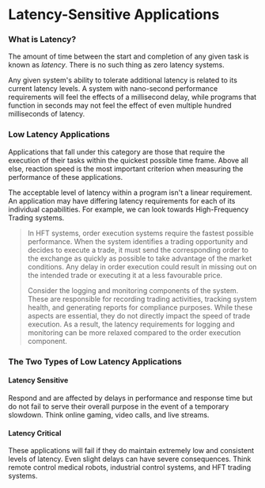 # Latency-Sensitive Applications

### What is Latency?

The amount of time between the start and completion of any given task is known as *latency*. There is no such thing as zero latency systems. 

Any given system's ability to tolerate additional latency is related to its current latency levels. A system with nano-second performance requirements will feel the effects of a millisecond delay, while programs that function in seconds may not feel the effect of even multiple hundred milliseconds of latency. 

### Low Latency Applications

Applications that fall under this category are those that require the execution of their tasks within the quickest possible time frame. Above all else, reaction speed is the most important criterion when measuring the performance of these applications. 

The acceptable level of latency within a program isn't a linear requirement. An application may have differing latency requirements for each of its individual capabilities. For example, we can look towards High-Frequency Trading systems.

> In HFT systems, order execution systems require the fastest possible performance. When the system identifies a trading opportunity and decides to execute a trade, it must send the corresponding order to the exchange as quickly as possible to take advantage of the market conditions. Any delay in order execution could result in missing out on the intended trade or executing it at a less favourable price.
> 
> Consider the logging and monitoring components of the system. These are responsible for recording trading activities, tracking system health, and generating reports for compliance purposes. While these aspects are essential, they do not directly impact the speed of trade execution. As a result, the latency requirements for logging and monitoring can be more relaxed compared to the order execution component.

### The Two Types of Low Latency Applications

#### Latency Sensitive

Respond and are affected by delays in performance and response time but do not fail to serve their overall purpose in the event of a temporary slowdown. Think online gaming, video calls, and live streams. 

#### Latency Critical 

These applications will fail if they do maintain extremely low and consistent levels of latency. Even slight delays can have severe consequences. Think remote control medical robots, industrial control systems, and HFT trading systems. 
